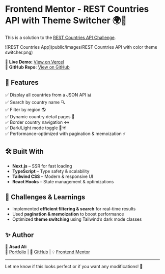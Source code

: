 # Frontend Mentor - REST Countries API with Theme Switcher 🌍🎨  

This is a solution to the [REST Countries API Challenge](https://www.frontendmentor.io/challenges/rest-countries-api-with-color-theme-switcher-5cacc469fec04111f7b848ca).  

![REST Countries App](public/images/REST Countries API with color theme switcher.png)  

🚀 **Live Demo:** [View on Vercel](https://rest-countries-api-with-color-theme-switcher-tau-five.vercel.app/)  
📂 **GitHub Repo:** [View on GitHub](https://github.com/AsadAli-1122/rest-countries)  

## 📌 Features  

✅ Display all countries from a JSON API 📊  
✅ Search by country name 🔍  
✅ Filter by region 🌎  
✅ Dynamic country detail pages 🔗  
✅ Border country navigation ↔️  
✅ Dark/Light mode toggle 🌙☀️  
✅ Performance-optimized with pagination & memoization ⚡  

## 🛠️ Built With  

- **Next.js** – SSR for fast loading  
- **TypeScript** – Type safety & scalability  
- **Tailwind CSS** – Modern & responsive UI  
- **React Hooks** – State management & optimizations  

## 🎯 Challenges & Learnings  

- Implemented **efficient filtering & search** for real-time results  
- Used **pagination & memoization** to boost performance  
- Optimized **theme switching** using Tailwind’s dark mode classes  

## ✨ Author  

🚀 **Asad Ali**  
🔗 [Portfolio](https://codebyasad.vercel.app) | 🐙 [GitHub](https://github.com/AsadAli-1122) | 💡 [Frontend Mentor](https://www.frontendmentor.io/profile/AsadAli-1122)  

---

Let me know if this looks perfect or if you want any modifications! 🚀